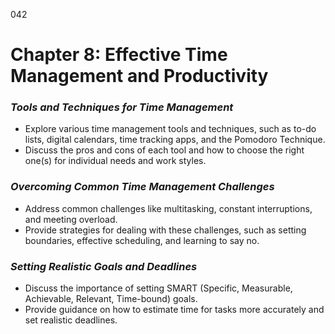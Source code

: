 042

# **Chapter 8: Effective Time Management and Productivity**


### ***Tools and Techniques for Time Management***

- Explore various time management tools and techniques, such as to-do lists, digital calendars, time tracking apps, and the Pomodoro Technique.
- Discuss the pros and cons of each tool and how to choose the right one(s) for individual needs and work styles.

### ***Overcoming Common Time Management Challenges***

- Address common challenges like multitasking, constant interruptions, and meeting overload.
- Provide strategies for dealing with these challenges, such as setting boundaries, effective scheduling, and learning to say no.

### ***Setting Realistic Goals and Deadlines***

- Discuss the importance of setting SMART (Specific, Measurable, Achievable, Relevant, Time-bound) goals.
- Provide guidance on how to estimate time for tasks more accurately and set realistic deadlines.
